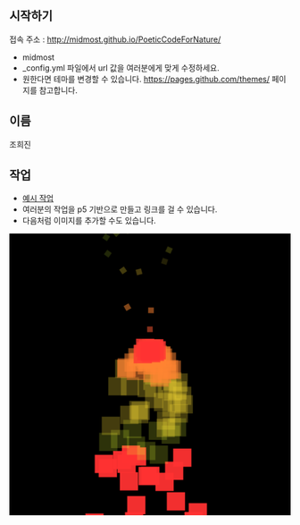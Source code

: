 ## 시작하기

접속 주소 : <http://midmost.github.io/PoeticCodeForNature/>
 * midmost
 * \_config.yml 파일에서 url 값을 여러분에게 맞게 수정하세요.
 * 원한다면 테마를 변경할 수 있습니다. <https://pages.github.com/themes/> 페이지를 참고합니다.


## 이름
조희진

## 작업
 * [예시 작업](https://editor.p5js.org/midmost44@gmail.com/sketches/FgHx1hfAA)
 * 여러분의 작업을 p5 기반으로 만들고 링크를 걸 수 있습니다.
 * 다음처럼 이미지를 추가할 수도 있습니다.

 ![예시 이미지](/untitled.png)
